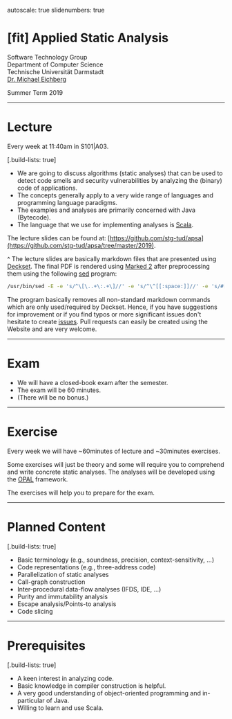 autoscale: true
slidenumbers: true

# [fit] Applied Static Analysis  

Software Technology Group  
Department of Computer Science  
Technische Universität Darmstadt  
[Dr. Michael Eichberg](mailto:eichberg@informatik.tu-darmstadt.de)

Summer Term 2019

---

# Lecture
Every week at 11:40am in S101|A03.

[.build-lists: true]

- We are going to discuss algorithms (static analyses) that can be used to detect code smells and security vulnerabilities by analyzing the (binary) code of applications.
- The concepts generally apply to a very wide range of languages and programming language paradigms.
- The examples and analyses are primarily concerned with Java (Bytecode). 
- The language that we use for implementing analyses is [Scala](https://www.scala-lang.org).

The lecture slides can be found at: [https://github.com/stg-tud/apsa](https://github.com/stg-tud/apsa/tree/master/2019).

^ The lecture slides are basically markdown files that are presented using [Deckset](https://www.deckset.com). The final PDF is rendered using [Marked 2](https://marked2app.com) after preprocessing them using the following [sed](https://en.wikipedia.org/wiki/Sed) program:
```bash
/usr/bin/sed -E -e 's/^\[\..+\:.+\]//' -e 's/^\^[[:space:]]//' -e 's/#[[:space:]]\[fit\]/#/'
```
The program basically removes all non-standard markdown commands which are only used/required by Deckset.
Hence, if you have suggestions for improvement or if you find typos or more significant issues don't hesitate to create [issues](https://github.com/stg-tud/apsa/issues). Pull requests can easily be created using the Website and are very welcome. 

---

# Exam

- We will have a closed-book exam after the semester.  
- The exam will be 60 minutes.
- (There will be no bonus.)

---

# Exercise
Every week we will have ~60minutes of lecture and ~30minutes exercises. 

Some exercises will just be theory and some will require you to comprehend and write concrete static analyses. The analyses will be developed using the [OPAL](www.opal-project.de) framework.

The exercises will help you to prepare for the exam.

---

# Planned Content

[.build-lists: true]

* Basic terminology (e.g., soundness, precision, context-sensitivity, ...)
* Code representations (e.g., three-address code)
* Parallelization of static analyses
* Call-graph construction
* Inter-procedural data-flow analyses (IFDS, IDE, ...)
* Purity and immutability analysis
* Escape analysis/Points-to analysis
* Code slicing

--- 

# Prerequisites

[.build-lists: true]

 * A keen interest in analyzing code.
 * Basic knowledge in compiler construction is helpful.
 * A very good understanding of object-oriented programming and in-particular of Java.
 * Willing to learn and use Scala.




